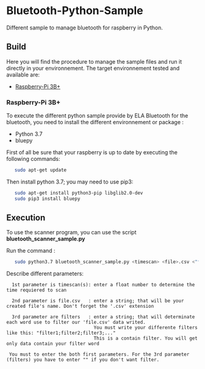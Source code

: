 # Bluetooth-Python-Sample
Different sample to manage bluetooth for raspberry in Python.

## Build
Here you will find the procedure to manage the sample files and run it directly in your environnement. The target environnement tested and available are:
-   [Raspberry-Pi 3B+](#raspberry-pi-3b+)

### Raspberry-Pi 3B+
To execute the different python sample provide by ELA Bluetooth for the bluetooth, you need to install the different environnement or package :
- Python 3.7
- bluepy

First of all be sure that your raspberry is up to date by executing the following commands:
```bash
   sudo apt-get update
```

Then install python 3.7; you may need to use pip3:

```bash
   sudo apt-get install python3-pip libglib2.0-dev
   sudo pip3 install bluepy
```

## Execution
To use the scanner program, you can use the script **bluetooth_scanner_sample.py**

Run the command  : 
```bash
   sudo python3.7 bluetooth_scanner_sample.py <timescan> <file>.csv <"filters">
  ```
Describe different parameters:

      1st parameter is timescan(s): enter a float number to determine the time requiered to scan
   
      2nd parameter is file.csv   : enter a string; that will be your created file's name. Don't forget the '.csv' extension
   
      3rd parameter are filters   : enter a string; that will determinate each word use to filter our 'file.csv' data writed.
                                    You must write your differente filters like this: "filter1;filter2;filter3;..."
                                    This is a contain filter. You will get only data contain your filter word
                                    
     You must to enter the both first parameters. For the 3rd parameter (filters) you have to enter "" if you don't want filter.
